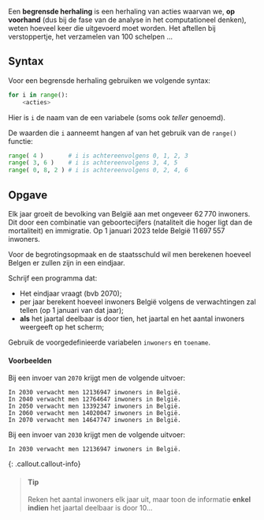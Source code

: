 Een **begrensde herhaling** is een herhaling van acties waarvan we, **op voorhand** (dus bij de fase van de analyse in het computationeel denken), weten hoeveel keer die uitgevoerd moet worden. Het aftellen bij verstoppertje, het verzamelen van 100 schelpen ... 

## Syntax

Voor een begrensde herhaling gebruiken we volgende syntax: 

```python
for i in range():
    <acties>
```

Hier is `i` de naam van de een variabele (soms ook *teller* genoemd).

De waarden die `i` aanneemt hangen af van het gebruik van de `range()` functie:

```python
range( 4 )       # i is achtereenvolgens 0, 1, 2, 3
range( 3, 6 )    # i is achtereenvolgens 3, 4, 5
range( 0, 8, 2 ) # i is achtereenvolgens 0, 2, 4, 6
```

## Opgave

Elk jaar groeit de bevolking van België aan met ongeveer 62 770 inwoners. Dit door een combinatie van geboortecijfers (nataliteit die hoger ligt dan de mortaliteit) en immigratie. Op 1 januari 2023 telde België 11 697 557 inwoners.

Voor de begrotingsopmaak en de staatsschuld wil men berekenen hoeveel Belgen er zullen zijn in een eindjaar. 

Schrijf een programma dat:
- Het eindjaar vraagt (bvb 2070);
- per jaar berekent hoeveel inwoners België volgens de verwachtingen zal tellen (op 1 januari van dat jaar);
- **als** het jaartal deelbaar is door tien, het jaartal en het aantal inwoners weergeeft op het scherm;

Gebruik de voorgedefinieerde variabelen `inwoners` en `toename`.

#### Voorbeelden

Bij een invoer van `2070` krijgt men de volgende uitvoer:
```
In 2030 verwacht men 12136947 inwoners in België.
In 2040 verwacht men 12764647 inwoners in België.
In 2050 verwacht men 13392347 inwoners in België.
In 2060 verwacht men 14020047 inwoners in België.
In 2070 verwacht men 14647747 inwoners in België.
```

Bij een invoer van `2030` krijgt men de volgende uitvoer:
```
In 2030 verwacht men 12136947 inwoners in België.
```

{: .callout.callout-info}
> #### Tip
> Reken het aantal inwoners elk jaar uit, maar toon de informatie **enkel indien** het jaartal deelbaar is door 10...

